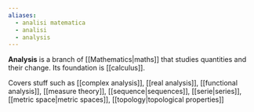 ```yaml
---
aliases:
  - analisi matematica
  - analisi
  - analysis
---
```

**Analysis** is a branch of [[Mathematics|maths]] that studies quantities and their change.
Its foundation is [[calculus]].

Covers stuff such as [[complex analysis]], [[real analysis]], [[functional analysis]], [[measure theory]], [[sequence|sequences]], [[serie|series]], [[metric space|metric spaces]], [[topology|topological properties]]